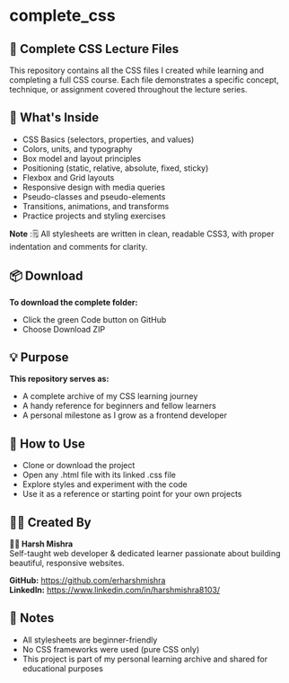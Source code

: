 # complete_css

## 🎨 Complete CSS Lecture Files
This repository contains all the CSS files I created while learning and completing a full CSS course. Each file demonstrates a specific concept, technique, or assignment covered throughout the lecture series.

## 📁 What's Inside
- CSS Basics (selectors, properties, and values)
- Colors, units, and typography
- Box model and layout principles
- Positioning (static, relative, absolute, fixed, sticky)
- Flexbox and Grid layouts
- Responsive design with media queries
- Pseudo-classes and pseudo-elements
- Transitions, animations, and transforms
- Practice projects and styling exercises

**Note** :🗒️ All stylesheets are written in clean, readable CSS3, with proper indentation and comments for clarity.

## 📦 Download
**To download the complete folder:**
- Click the green Code button on GitHub
- Choose Download ZIP

## 💡 Purpose
**This repository serves as:**
- A complete archive of my CSS learning journey
- A handy reference for beginners and fellow learners
- A personal milestone as I grow as a frontend developer

## 🧠 How to Use
- Clone or download the project
- Open any .html file with its linked .css file
- Explore styles and experiment with the code
- Use it as a reference or starting point for your own projects

## 🙋‍♂️ Created By
**👨‍💻 Harsh Mishra** <br>
Self-taught web developer & dedicated learner passionate about building beautiful, responsive websites. <br>

**GitHub:** https://github.com/erharshmishra <br>
**LinkedIn:** https://www.linkedin.com/in/harshmishra8103/ <br>

## 📝 Notes
- All stylesheets are beginner-friendly
- No CSS frameworks were used (pure CSS only)
- This project is part of my personal learning archive and shared for educational purposes
